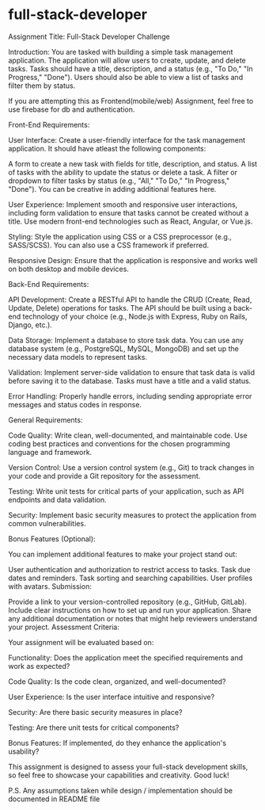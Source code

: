 # full-stack-developer
Assignment Title: Full-Stack Developer Challenge

Introduction: You are tasked with building a simple task management application. The application will allow users to create, update, and delete tasks. Tasks should have a title, description, and a status (e.g., "To Do," "In Progress," "Done"). Users should also be able to view a list of tasks and filter them by status.

If you are attempting this as Frontend(mobile/web) Assignment, feel free to use firebase for db and authentication.

Front-End Requirements:

User Interface: Create a user-friendly interface for the task management application. It should have atleast the following components:

A form to create a new task with fields for title, description, and status. A list of tasks with the ability to update the status or delete a task. A filter or dropdown to filter tasks by status (e.g., "All," "To Do," "In Progress," "Done"). You can be creative in adding additional features here.

User Experience: Implement smooth and responsive user interactions, including form validation to ensure that tasks cannot be created without a title. Use modern front-end technologies such as React, Angular, or Vue.js.

Styling: Style the application using CSS or a CSS preprocessor (e.g., SASS/SCSS). You can also use a CSS framework if preferred.

Responsive Design: Ensure that the application is responsive and works well on both desktop and mobile devices.

Back-End Requirements:

API Development: Create a RESTful API to handle the CRUD (Create, Read, Update, Delete) operations for tasks. The API should be built using a back-end technology of your choice (e.g., Node.js with Express, Ruby on Rails, Django, etc.).

Data Storage: Implement a database to store task data. You can use any database system (e.g., PostgreSQL, MySQL, MongoDB) and set up the necessary data models to represent tasks.

Validation: Implement server-side validation to ensure that task data is valid before saving it to the database. Tasks must have a title and a valid status.

Error Handling: Properly handle errors, including sending appropriate error messages and status codes in response.

General Requirements:

Code Quality: Write clean, well-documented, and maintainable code. Use coding best practices and conventions for the chosen programming language and framework.

Version Control: Use a version control system (e.g., Git) to track changes in your code and provide a Git repository for the assessment.

Testing: Write unit tests for critical parts of your application, such as API endpoints and data validation.

Security: Implement basic security measures to protect the application from common vulnerabilities.

Bonus Features (Optional):

You can implement additional features to make your project stand out:

User authentication and authorization to restrict access to tasks. Task due dates and reminders. Task sorting and searching capabilities. User profiles with avatars. Submission:

Provide a link to your version-controlled repository (e.g., GitHub, GitLab). Include clear instructions on how to set up and run your application. Share any additional documentation or notes that might help reviewers understand your project. Assessment Criteria:

Your assignment will be evaluated based on:

Functionality: Does the application meet the specified requirements and work as expected?

Code Quality: Is the code clean, organized, and well-documented?

User Experience: Is the user interface intuitive and responsive?

Security: Are there basic security measures in place?

Testing: Are there unit tests for critical components?

Bonus Features: If implemented, do they enhance the application's usability?

This assignment is designed to assess your full-stack development skills, so feel free to showcase your capabilities and creativity. Good luck!

P.S. Any assumptions taken while design / implementation should be documented in README file
